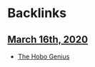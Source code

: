 
# Backlinks
## [March 16th, 2020](<March 16th, 2020.md>)
- [The Hobo Genius](<The Hobo Genius.md>)

